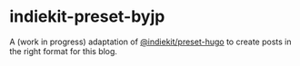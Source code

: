# indiekit-preset-byjp

A (work in progress) adaptation of [@indiekit/preset-hugo](https://www.npmjs.com/package/@indiekit/preset-hugo) to create posts in the right format for this blog.
